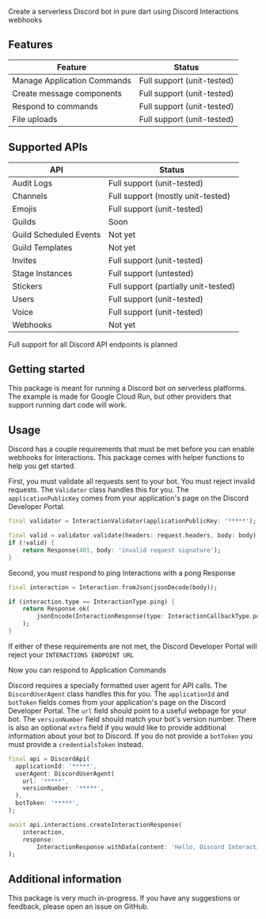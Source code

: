 Create a serverless Discord bot in pure dart using Discord Interactions webhooks

## Features
| Feature                     | Status                     |
| --------------------------- | -------------------------- |
| Manage Application Commands | Full support (unit-tested) |
| Create message components   | Full support (unit-tested) |
| Respond to commands         | Full support (unit-tested) |
| File uploads                | Full support (unit-tested) |

## Supported APIs
| API                    | Status                               |
| ---------------------- | ------------------------------------ |
| Audit Logs             | Full support (unit-tested)           |
| Channels               | Full support (mostly unit-tested)    |
| Emojis                 | Full support (unit-tested)           |
| Guilds                 | Soon                                 |
| Guild Scheduled Events | Not yet                              |
| Guild Templates        | Not yet                              |
| Invites                | Full support (unit-tested)           |
| Stage Instances        | Full support (untested)              |
| Stickers               | Full support (partially unit-tested) |
| Users                  | Full support (unit-tested)           |
| Voice                  | Full support (unit-tested)           |
| Webhooks               | Not yet                              |

Full support for all Discord API endpoints is planned

## Getting started
This package is meant for running a Discord bot on serverless platforms. The example is made for Google Cloud Run, but other providers that support running dart code will work.

## Usage
Discord has a couple requirements that must be met before you can enable webhooks for Interactions. This package comes with helper functions to help you get started.

First, you must validate all requests sent to your bot. You must reject invalid requests. The `Validator` class handles this for you. The `applicationPublicKey` comes from your application's page on the Discord Developer Portal.

```dart
final validator = InteractionValidator(applicationPublicKey: '*****');

final valid = validator.validate(headers: request.headers, body: body);
if (!valid) {
    return Response(401, body: 'invalid request signature');
}
```

Second, you must respond to ping Interactions with a pong Response

```dart
final interaction = Interaction.fromJson(jsonDecode(body));

if (interaction.type == InteractionType.ping) {
    return Response.ok(
        jsonEncode(InteractionResponse(type: InteractionCallbackType.pong)),
    );
}
```

If either of these requirements are not met, the Discord Developer Portal will reject your `INTERACTIONS ENDPOINT URL`

Now you can respond to Application Commands

Discord requires a specially formatted user agent for API calls. The `DiscordUserAgent` class handles this for you. The `applicationId` and `botToken` fields comes from your application's page on the Discord Developer Portal. The `url` field should point to a useful webpage for your bot. The `versionNumber` field should match your bot's version number. There is also an optional `extra` field if you would like to provide additional information about your bot to Discord. If you do not provide a `botToken` you must provide a `credentialsToken` instead.

```dart
final api = DiscordApi(
  applicationId: '*****',
  userAgent: DiscordUserAgent(
    url: '*****',
    versionNumber: '*****',
  ),
  botToken: '*****',
);

await api.interactions.createInteractionResponse(
    interaction,
    response:
        InteractionResponse.withData(content: 'Hello, Discord Interactions!'),
);
```

## Additional information
This package is very much in-progress. If you have any suggestions or feedback, please open an issue on GitHub.
